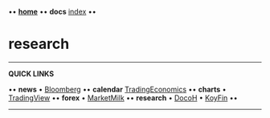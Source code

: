 •• **[home](/README.md)** •• **docs** [index](/docs/index.md) ••

# research

---

**QUICK LINKS**

•• **news** • [Bloomberg](https://www.bloomberg.com/) •• **calendar** [TradingEconomics](https://tradingeconomics.com/calendar) •• **charts** • [TradingView](https://www.tradingview.com/) •• **forex** • [MarketMilk](https://marketmilk.babypips.com) •• **research** • [DocoH](https://docoh.com/) • [KoyFin](https://app.koyfin.com/) ••

---
